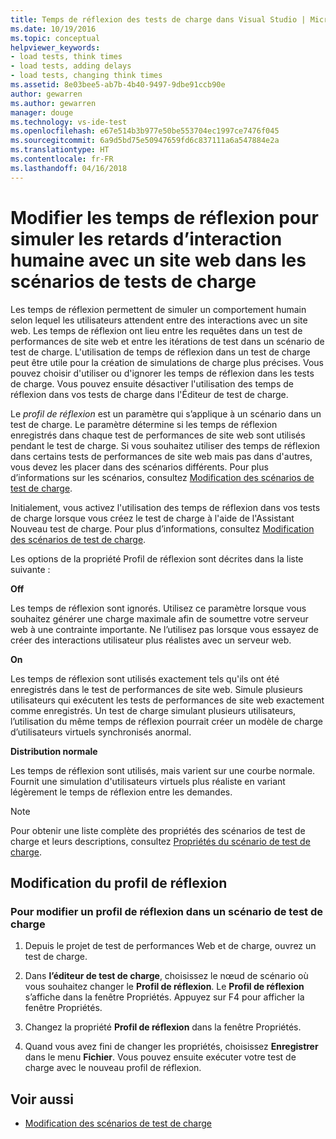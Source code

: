 ```yaml
---
title: Temps de réflexion des tests de charge dans Visual Studio | Microsoft Docs
ms.date: 10/19/2016
ms.topic: conceptual
helpviewer_keywords:
- load tests, think times
- load tests, adding delays
- load tests, changing think times
ms.assetid: 8e03bee5-ab7b-4b40-9497-9dbe91ccb90e
author: gewarren
ms.author: gewarren
manager: douge
ms.technology: vs-ide-test
ms.openlocfilehash: e67e514b3b977e50be553704ec1997ce7476f045
ms.sourcegitcommit: 6a9d5bd75e50947659fd6c837111a6a547884e2a
ms.translationtype: HT
ms.contentlocale: fr-FR
ms.lasthandoff: 04/16/2018
---
```

# <a name="edit-think-times-to-simulate-website-human-interaction-delays-in-load-tests-scenarios"></a>Modifier les temps de réflexion pour simuler les retards d’interaction humaine avec un site web dans les scénarios de tests de charge

Les temps de réflexion permettent de simuler un comportement humain selon lequel les utilisateurs attendent entre des interactions avec un site web. Les temps de réflexion ont lieu entre les requêtes dans un test de performances de site web et entre les itérations de test dans un scénario de test de charge. L'utilisation de temps de réflexion dans un test de charge peut être utile pour la création de simulations de charge plus précises. Vous pouvez choisir d'utiliser ou d'ignorer les temps de réflexion dans les tests de charge. Vous pouvez ensuite désactiver l'utilisation des temps de réflexion dans vos tests de charge dans l'Éditeur de test de charge.

 Le *profil de réflexion* est un paramètre qui s’applique à un scénario dans un test de charge. Le paramètre détermine si les temps de réflexion enregistrés dans chaque test de performances de site web sont utilisés pendant le test de charge. Si vous souhaitez utiliser des temps de réflexion dans certains tests de performances de site web mais pas dans d'autres, vous devez les placer dans des scénarios différents. Pour plus d’informations sur les scénarios, consultez [Modification des scénarios de test de charge](../test/edit-load-test-scenarios.md).

 Initialement, vous activez l'utilisation des temps de réflexion dans vos tests de charge lorsque vous créez le test de charge à l'aide de l'Assistant Nouveau test de charge. Pour plus d’informations, consultez [Modification des scénarios de test de charge](../test/edit-load-test-scenarios.md).

 Les options de la propriété Profil de réflexion sont décrites dans la liste suivante :

**Off**

Les temps de réflexion sont ignorés. Utilisez ce paramètre lorsque vous souhaitez générer une charge maximale afin de soumettre votre serveur web à une contrainte importante. Ne l’utilisez pas lorsque vous essayez de créer des interactions utilisateur plus réalistes avec un serveur web.

**On**

Les temps de réflexion sont utilisés exactement tels qu'ils ont été enregistrés dans le test de performances de site web. Simule plusieurs utilisateurs qui exécutent les tests de performances de site web exactement comme enregistrés. Un test de charge simulant plusieurs utilisateurs, l’utilisation du même temps de réflexion pourrait créer un modèle de charge d’utilisateurs virtuels synchronisés anormal.

**Distribution normale**

Les temps de réflexion sont utilisés, mais varient sur une courbe normale. Fournit une simulation d'utilisateurs virtuels plus réaliste en variant légèrement le temps de réflexion entre les demandes.

> [!NOTE]
> Pour obtenir une liste complète des propriétés des scénarios de test de charge et leurs descriptions, consultez [Propriétés du scénario de test de charge](../test/load-test-scenario-properties.md).

## <a name="changing-the-think-profile"></a>Modification du profil de réflexion

### <a name="to-change-a-think-profile-in-a-load-test-scenario"></a>Pour modifier un profil de réflexion dans un scénario de test de charge

1.  Depuis le projet de test de performances Web et de charge, ouvrez un test de charge.

2.  Dans **l’éditeur de test de charge**, choisissez le nœud de scénario où vous souhaitez changer le **Profil de réflexion**. Le **Profil de réflexion** s’affiche dans la fenêtre Propriétés. Appuyez sur F4 pour afficher la fenêtre Propriétés.

3.  Changez la propriété **Profil de réflexion** dans la fenêtre Propriétés.

4.  Quand vous avez fini de changer les propriétés, choisissez **Enregistrer** dans le menu **Fichier**. Vous pouvez ensuite exécuter votre test de charge avec le nouveau profil de réflexion.

## <a name="see-also"></a>Voir aussi

- [Modification des scénarios de test de charge](../test/edit-load-test-scenarios.md)